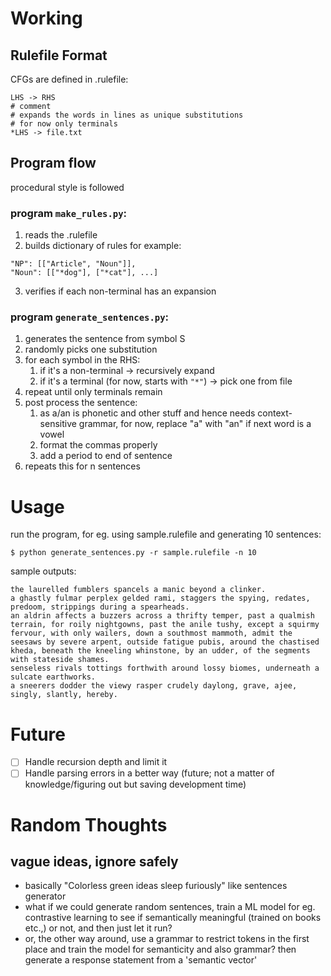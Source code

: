 # Working

## Rulefile Format
CFGs are defined in .rulefile:
```
LHS -> RHS
# comment
# expands the words in lines as unique substitutions
# for now only terminals
*LHS -> file.txt 
```
## Program flow
procedural style is followed

### program `make_rules.py`:
1. reads the .rulefile
2. builds dictionary of rules for example:
```
"NP": [["Article", "Noun"]],
"Noun": [["*dog"], ["*cat"], ...]
```
3. verifies if each non-terminal has an expansion

### program `generate_sentences.py`:
1. generates the sentence from symbol S
2. randomly picks one substitution
3. for each symbol in the RHS:
    1. if it's a non-terminal -> recursively expand
    2. if it's a terminal (for now, starts with `"*"`) -> pick one from file
4. repeat until only terminals remain
5. post process the sentence:
    1. as a/an is phonetic and other stuff and hence needs context-sensitive grammar, for now, replace "a" with "an" if next word is a vowel
    2. format the commas properly
    3. add a period to end of sentence
6. repeats this for n sentences

# Usage

run the program, for eg. using sample.rulefile and generating 10 sentences:
```
$ python generate_sentences.py -r sample.rulefile -n 10
```

sample outputs:
```
the laurelled fumblers spancels a manic beyond a clinker.
a ghastly fulmar perplex gelded rami, staggers the spying, redates, predoom, strippings during a spearheads.
an aldrin affects a buzzers across a thrifty temper, past a qualmish terrain, for roily nightgowns, past the anile tushy, except a squirmy fervour, with only wailers, down a southmost mammoth, admit the seesaws by severe arpent, outside fatigue pubis, around the chastised kheda, beneath the kneeling whinstone, by an udder, of the segments with stateside shames.
senseless rivals tottings forthwith around lossy biomes, underneath a sulcate earthworks.
a sneerers dodder the viewy rasper crudely daylong, grave, ajee, singly, slantly, hereby.
```

# Future
- [ ] Handle recursion depth and limit it
- [ ] Handle parsing errors in a better way (future; not a matter of knowledge/figuring out but saving development time)

# Random Thoughts
## vague ideas, ignore safely
- basically "Colorless green ideas sleep furiously" like sentences generator
- what if we could generate random sentences, train a ML model for eg. contrastive learning to see if semantically meaningful (trained on books etc.,) or not, and then just let it run? 
- or, the other way around, use a grammar to restrict tokens in the first place and train the model for semanticity and also grammar? then generate a response statement from a 'semantic vector' 

